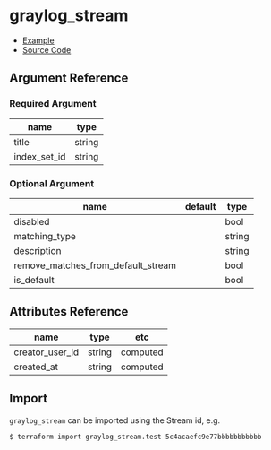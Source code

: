 # graylog_stream

* [Example](../../examples/v0.12/stream.tf)
* [Source Code](../../graylog/resource/stream/resource.go)

## Argument Reference

### Required Argument

name | type
--- | ---
title | string
index_set_id | string

### Optional Argument

name | default | type
--- | --- | ---
disabled | | bool
matching_type | | string
description | | string
remove_matches_from_default_stream | | bool
is_default | | bool

## Attributes Reference

name | type | etc
--- | --- | ---
creator_user_id | string | computed
created_at | string | computed

## Import

`graylog_stream` can be imported using the Stream id, e.g.

```console
$ terraform import graylog_stream.test 5c4acaefc9e77bbbbbbbbbbb
```
